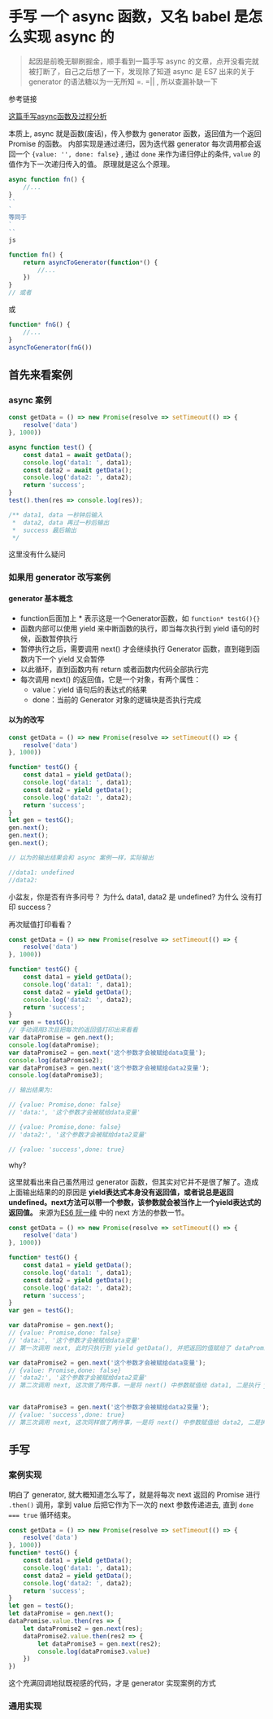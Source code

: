 <!--
Created: Wed May 13 2020 11:30:05 GMT+0800 (中国标准时间)
Modified: Wed May 13 2020 11:50:40 GMT+0800 (中国标准时间)
-->

# 手写 一个 async 函数，又名 babel 是怎么实现 async 的

> 起因是前晚无聊刷掘金，顺手看到一篇手写 async 的文章，点开没看完就被打断了，自己之后想了一下，发现除了知道 async 是 ES7 出来的关于 generator 的语法糖以为一无所知 =. =|| , 所以查漏补缺一下

参考链接

[这篇手写async函数及过程分析](https://juejin.im/post/5eb837385188256d6b0b9215)

本质上, async 就是函数(废话)，传入参数为 generator 函数，返回值为一个返回 Promise 的函数。 内部实现是通过递归，因为迭代器 generator 每次调用都会返回一个 `{value: '', done: false}` , 通过 `done` 来作为递归停止的条件, `value` 的值作为下一次递归传入的值。
原理就是这么个原理。

``` js
async function fn() {
    //...
}
``
` 
等同于
`
``
js

function fn() {
    return asyncToGenerator(function*() {
        //...
    })
}
// 或者
```

或

``` js
function* fnG() {
    //...
}
asyncToGenerator(fnG())
```

## 首先来看案例

### async 案例

``` js
const getData = () => new Promise(resolve => setTimeout(() => {
    resolve('data')
}, 1000))

async function test() {
    const data1 = await getData();
    console.log('data1: ', data1);
    const data2 = await getData();
    console.log('data2: ', data2);
    return 'success';
}
test().then(res => console.log(res));

/** data1, data 一秒钟后输入
 *  data2, data 再过一秒后输出
 *  success 最后输出
 */
```

这里没有什么疑问

### 如果用 generator 改写案例

#### generator 基本概念

* function后面加上 * 表示这是一个Generator函数，如 `function* testG(){}` 
* 函数内部可以使用 yield 来中断函数的执行，即当每次执行到 yield 语句的时候，函数暂停执行
* 暂停执行之后，需要调用 next() 才会继续执行 Generator 函数，直到碰到函数内下一个 yield 又会暂停
* 以此循环，直到函数内有 return 或者函数内代码全部执行完
* 每次调用 next() 的返回值，它是一个对象，有两个属性：
    - value：yield 语句后的表达式的结果
    - done：当前的 Generator 对象的逻辑块是否执行完成

#### 以为的改写

``` js
const getData = () => new Promise(resolve => setTimeout(() => {
    resolve('data')
}, 1000))

function* testG() {
    const data1 = yield getData();
    console.log('data1: ', data1);
    const data2 = yield getData();
    console.log('data2: ', data2);
    return 'success';
}
let gen = testG();
gen.next();
gen.next();
gen.next();

// 以为的输出结果会和 async 案例一样，实际输出

//data1: undefined
//data2: 
```

小盆友，你是否有许多问号？
为什么 data1, data2 是 undefined?
为什么 没有打印 success？

再次赋值打印看看？

``` js
const getData = () => new Promise(resolve => setTimeout(() => {
    resolve('data')
}, 1000))

function* testG() {
    const data1 = yield getData();
    console.log('data1: ', data1);
    const data2 = yield getData();
    console.log('data2: ', data2);
    return 'success';
}
var gen = testG();
// 手动调用3次且把每次的返回值打印出来看看
var dataPromise = gen.next();
console.log(dataPromise);
var dataPromise2 = gen.next('这个参数才会被赋给data变量');
console.log(dataPromise2);
var dataPromise3 = gen.next('这个参数才会被赋给data2变量');
console.log(dataPromise3);

// 输出结果为:

// {value: Promise,done: false}
// 'data:', '这个参数才会被赋给data变量'

// {value: Promise,done: false}
// 'data2:', '这个参数才会被赋给data2变量'

// {value: 'success',done: true}
```

why?

这里就看出来自己虽然用过 generator 函数，但其实对它并不是很了解了。造成上面输出结果的的原因是 **yield表达式本身没有返回值，或者说总是返回undefined。next方法可以带一个参数，该参数就会被当作上一个yield表达式的返回值。** 来源为[ES6 阮一峰](https://es6.ruanyifeng.com/#docs/generator) 中的 next 方法的参数一节。


``` js
const getData = () => new Promise(resolve => setTimeout(() => {
    resolve('data')
}, 1000))

function* testG() {
    const data1 = yield getData();
    console.log('data1: ', data1);
    const data2 = yield getData();
    console.log('data2: ', data2);
    return 'success';
}
var gen = testG();

var dataPromise = gen.next();
// {value: Promise,done: false}
// 'data:', '这个参数才会被赋给data变量'
// 第一次调用 next, 此时只执行到 yield getData(), 并把返回的值赋给了 dataPromise , data1 的赋值语句需要等到下一次 next 才会被执行。

var dataPromise2 = gen.next('这个参数才会被赋给data变量');
// {value: Promise,done: false}
// 'data2:', '这个参数才会被赋给data2变量'
// 第二次调用 next, 这次做了两件事，一是将 next() 中参数赋值给 data1, 二是执行 yield getData()  并把返回的值赋给了 dataPromise2


var dataPromise3 = gen.next('这个参数才会被赋给data2变量');
// {value: 'success',done: true}
// 第三次调用 next, 这次同样做了两件事，一是将 next() 中参数赋值给 data2, 二是执行 return 'success'  并把返回的值赋给了 dataPromise2,停止整个流程

```

## 手写

### 案例实现

明白了 generator, 就大概知道怎么写了，就是将每次 next 返回的 Promise 进行 `.then()` 调用，拿到 value 后把它作为下一次的 next 参数传递进去, 直到 `done === true` 循环结束。

```js
const getData = () => new Promise(resolve => setTimeout(() => {
    resolve('data')
}, 1000))
function* testG() {
    const data1 = yield getData();
    console.log('data1: ', data1);
    const data2 = yield getData();
    console.log('data2: ', data2);
    return 'success';
}
let gen = testG();
let dataPromise = gen.next();
dataPromise.value.then(res => {
    let dataPromise2 = gen.next(res);
    dataPromise2.value.then(res2 => {
        let dataPromise3 = gen.next(res2);
        console.log(dataPromise3.value)
    })
})
```
这个充满回调地狱既视感的代码，才是 generator 实现案例的方式

### 通用实现

```js

```


